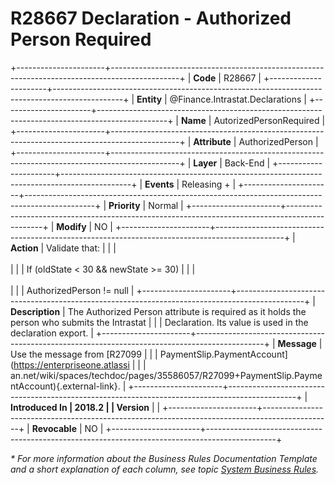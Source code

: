 ﻿---
erp.type: business-rule
erp.entity: Finance.Intrastat.Declarations
---

# R28667 Declaration - Authorized Person Required
+----------------------+-----------------------------------------------------------------------------------------------+
| **Code**             | R28667                                                                                        |
+----------------------+-----------------------------------------------------------------------------------------------+
| **Entity**           | @Finance.Intrastat.Declarations                                                               |
+----------------------+-----------------------------------------------------------------------------------------------+
| **Name**             | AutorizedPersonRequired                                                                       |
+----------------------+-----------------------------------------------------------------------------------------------+
| **Attribute**        | AuthorizedPerson                                                                              |
+----------------------+-----------------------------------------------------------------------------------------------+
| **Layer**            | Back-End                                                                                      |
+----------------------+-----------------------------------------------------------------------------------------------+
| **Events**           | Releasing +                                                                                   |
+----------------------+-----------------------------------------------------------------------------------------------+
| **Priority**         | Normal                                                                                        |
+----------------------+-----------------------------------------------------------------------------------------------+
| **Modify**           | NO                                                                                            |
+----------------------+-----------------------------------------------------------------------------------------------+
| **Action**           | Validate that:                                                                                |
|                      | <br/><br/>                                                                                    |
|                      | If (oldState \< 30 && newState \>= 30)                                                        |
|                      | <br/><br/>                                                                                    |
|                      | AuthorizedPerson != null                                                                      |
+----------------------+-----------------------------------------------------------------------------------------------+
| **Description**      | The Authorized Person attribute is required as it holds the person who submits the Intrastat  |
|                      | Declaration. Its value is used in the declaration export.                                     |
+----------------------+-----------------------------------------------------------------------------------------------+
| **Message**          | Use the message from [R27099                                                                  |
|                      | PaymentSlip.PaymentAccount](https://enterpriseone.atlassi                                     |
|                      | an.net/wiki/spaces/techdoc/pages/35586057/R27099+PaymentSlip.PaymentAccount){.external-link}. |
+----------------------+-----------------------------------------------------------------------------------------------+
| **Introduced In      | 2018.2                                                                                        |
| Version**            |                                                                                               |
+----------------------+-----------------------------------------------------------------------------------------------+
| **Revocable**        | NO                                                                                            |
+----------------------+-----------------------------------------------------------------------------------------------+

*\* For more information about the Business Rules Documentation Template and a short explanation of each column, see
topic [System Business Rules](../templates/template-description-system-business-rules.md).*

